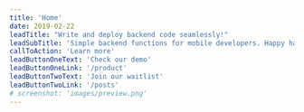 ```yaml
---
title: 'Home'
date: 2019-02-22
leadTitle: "Write and deploy backend code seamlessly!"
leadSubTitle: 'Simple backend functions for mobile developers. Happy hacking!'
callToAction: 'Learn more'
leadButtonOneText: 'Check our demo'
leadButtonOneLink: '/product'
leadButtonTwoText: 'Join our waitlist'
leadButtonTwoLink: '/posts'
# screenshot: 'images/preview.png'
---
```

